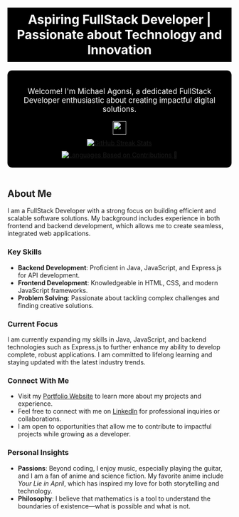 <h1 align="center" style="color:#ffffff; background-color:#000000; padding: 10px;">Aspiring FullStack Developer | Passionate about Technology and Innovation</h1>
<div id="header" align="center" style="background-color:#000000; padding: 20px; border-radius: 10px;">
  <p style="color:#ffffff; font-size: 1.2em;">Welcome! I'm Michael Agonsi, a dedicated FullStack Developer enthusiastic about creating impactful digital solutions.</p>
  <img src="https://media.giphy.com/media/hvRJCLFzcasrR4ia7z/giphy.gif" width="30px"/>
  <br>
  <a href="https://git.io/streak-stats">
    <img src="https://github-readme-streak-stats.herokuapp.com?user=mcagonsi&theme=dark&hide_border=true&exclude_days=Sun%2CSat" alt="GitHub Streak Stats" style="margin-top: 10px;"/>
  </a>
  <br>
  <a href="https://github-readme-stats.vercel.app/api/top-langs/?username=mcagonsi&layout=compact&theme=dark&hide_border=true&count_private=true">
    <img src="https://github-readme-stats.vercel.app/api/top-langs/?username=mcagonsi&layout=compact&theme=dark&hide_border=true&count_private=true" alt="Languages Based on Contributions" style="margin-top: 10px;">
  </a>
  
  <br>
  
</div>
<br>

## About Me
I am a FullStack Developer with a strong focus on building efficient and scalable software solutions. My background includes experience in both frontend and backend development, which allows me to create seamless, integrated web applications.

### Key Skills
- **Backend Development**: Proficient in Java, JavaScript, and Express.js for API development.
- **Frontend Development**: Knowledgeable in HTML, CSS, and modern JavaScript frameworks.
- **Problem Solving**: Passionate about tackling complex challenges and finding creative solutions.

### Current Focus
I am currently expanding my skills in Java, JavaScript, and backend technologies such as Express.js to further enhance my ability to develop complete, robust applications. I am committed to lifelong learning and staying updated with the latest industry trends.

### Connect With Me
- Visit my [Portfolio Website](https://michael-agonsi.vercel.app) to learn more about my projects and experience.
- Feel free to connect with me on [LinkedIn](https://www.linkedin.com/in/michaelagonsi/) for professional inquiries or collaborations.
- I am open to opportunities that allow me to contribute to impactful projects while growing as a developer.

### Personal Insights
- **Passions**: Beyond coding, I enjoy music, especially playing the guitar, and I am a fan of anime and science fiction. My favorite anime include *Your Lie in April*, which has inspired my love for both storytelling and technology.
- **Philosophy**: I believe that mathematics is a tool to understand the boundaries of existence—what is possible and what is not.

<!---
mcagonsi/mcagonsi is a ✨ special ✨ repository because its `README.md` (this file) appears on your GitHub profile.
You can click the Preview link to take a look at your changes.
--->

